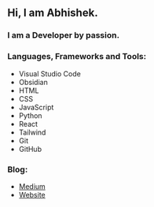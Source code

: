 ## Hi, I am Abhishek.

### I am a Developer by passion.

### Languages, Frameworks and Tools:

- Visual Studio Code
- Obsidian
- HTML
- CSS
- JavaScript
- Python
- React
- Tailwind
- Git
- GitHub

### Blog:

- [Medium](https://ah3.medium.com)
- [Website](https://abhishekhari.netlify.app)
